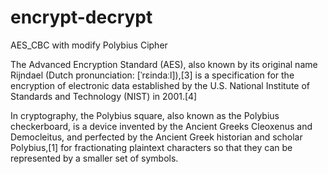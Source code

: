 # encrypt-decrypt
AES_CBC with modify Polybius Cipher

The Advanced Encryption Standard (AES), also known by its original name Rijndael (Dutch pronunciation: [ˈrɛindaːl]),[3] is a specification for the encryption of electronic data established by the U.S. National Institute of Standards and Technology (NIST) in 2001.[4]

In cryptography, the Polybius square, also known as the Polybius checkerboard, is a device invented by the Ancient Greeks Cleoxenus and Democleitus, and perfected by the Ancient Greek historian and scholar Polybius,[1] for fractionating plaintext characters so that they can be represented by a smaller set of symbols.


